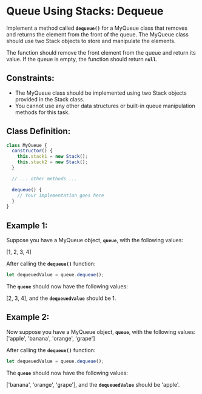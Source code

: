 # **Queue Using Stacks: Dequeue**

Implement a method called **`dequeue()`** for a MyQueue class that removes and returns the element from the front of the queue. The MyQueue class should use two Stack objects to store and manipulate the elements.

The function should remove the front element from the queue and return its value. If the queue is empty, the function should return **`null`**.

## Constraints:

- The MyQueue class should be implemented using two Stack objects provided in the Stack class.
- You cannot use any other data structures or built-in queue manipulation methods for this task.

## Class Definition:

```jsx
class MyQueue {
  constructor() {
    this.stack1 = new Stack();
    this.stack2 = new Stack();
  }

  // ... other methods ...

  dequeue() {
    // Your implementation goes here
  }
}
```

## Example 1:

Suppose you have a MyQueue object, **`queue`**, with the following values:

[1, 2, 3, 4]

After calling the **`dequeue()`** function:

```jsx
let dequeuedValue = queue.dequeue();
```

The **`queue`** should now have the following values:

[2, 3, 4], and the **`dequeuedValue`** should be 1.

## Example 2:

Now suppose you have a MyQueue object, **`queue`**, with the following values: ['apple', 'banana', 'orange', 'grape']

After calling the **`dequeue()`** function:

```jsx
let dequeuedValue = queue.dequeue();
```

The **`queue`** should now have the following values:

['banana', 'orange', 'grape'], and the **`dequeuedValue`** should be 'apple'.

